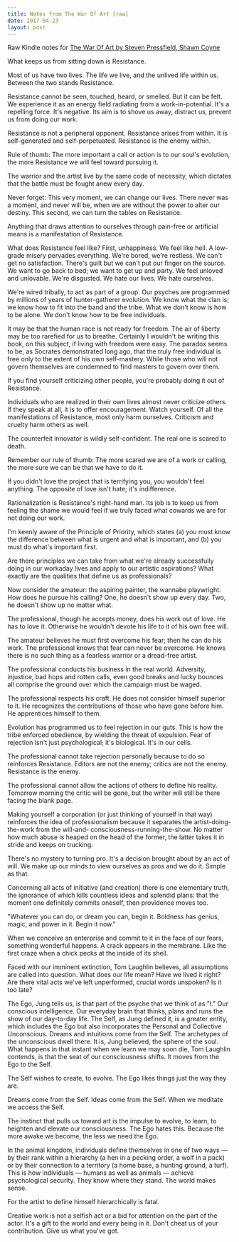 ```yaml
---
title: Notes from The War Of Art [raw]
date: 2017-04-23
layout: post
---
```

Raw Kindle notes for [The War Of Art by Steven Pressfield, Shawn Coyne](http://a.co/4IJLdQa)


What keeps us from sitting down is Resistance.  

Most of us have two lives. The life we live, and the unlived life within us. Between the two stands Resistance.  

Resistance cannot be seen, touched, heard, or smelled. But it can be felt. We experience it as an energy field radiating from a work-in-potential. It's a repelling force. It's negative. Its aim is to shove us away, distract us, prevent us from doing our work.  

Resistance is not a peripheral opponent. Resistance arises from within. It is self-generated and self-perpetuated. Resistance is the enemy within.  

Rule of thumb: The more important a call or action is to our soul's evolution, the more Resistance we will feel toward pursuing it.  

The warrior and the artist live by the same code of necessity, which dictates that the battle must be fought anew every day.  

Never forget: This very moment, we can change our lives. There never was a moment, and never will be, when we are without the power to alter our destiny. This second, we can turn the tables on Resistance.  

Anything that draws attention to ourselves through pain-free or artificial means is a manifestation of Resistance.  

What does Resistance feel like? First, unhappiness. We feel like hell. A low-grade misery pervades everything. We're bored, we're restless. We can't get no satisfaction. There's guilt but we can't put our finger on the source. We want to go back to bed; we want to get up and party. We feel unloved and unlovable. We're disgusted. We hate our lives. We hate ourselves.  

We're wired tribally, to act as part of a group. Our psyches are programmed by millions of years of hunter-gatherer evolution. We know what the clan is; we know how to fit into the band and the tribe. What we don't know is how to be alone. We don't know how to be free individuals.  

It may be that the human race is not ready for freedom. The air of liberty may be too rarefied for us to breathe. Certainly I wouldn't be writing this book, on this subject, if living with freedom were easy. The paradox seems to be, as Socrates demonstrated long ago, that the truly free individual is free only to the extent of his own self-mastery. While those who will not govern themselves are condemned to find masters to govern over them.  

If you find yourself criticizing other people, you're probably doing it out of Resistance.  

Individuals who are realized in their own lives almost never criticize others. If they speak at all, it is to offer encouragement. Watch yourself. Of all the manifestations of Resistance, most only harm ourselves. Criticism and cruelty harm others as well.  

The counterfeit innovator is wildly self-confident. The real one is scared to death.  

Remember our rule of thumb: The more scared we are of a work or calling, the more sure we can be that we have to do it.  

If you didn't love the project that is terrifying you, you wouldn't feel anything. The opposite of love isn't hate; it's indifference.  

Rationalization is Resistance's right-hand man. Its job is to keep us from feeling the shame we would feel if we truly faced what cowards we are for not doing our work.  

I'm keenly aware of the Principle of Priority, which states (a) you must know the difference between what is urgent and what is important, and (b) you must do what's important first.  

Are there principles we can take from what we're already successfully doing in our workaday lives and apply to our artistic aspirations? What exactly are the qualities that define us as professionals?  

Now consider the amateur: the aspiring painter, the wannabe playwright. How does he pursue his calling? One, he doesn't show up every day. Two, he doesn't show up no matter what.  

The professional, though he accepts money, does his work out of love. He has to love it. Otherwise he wouldn't devote his life to it of his own free will.  

The amateur believes he must first overcome his fear; then he can do his work. The professional knows that fear can never be overcome. He knows there is no such thing as a fearless warrior or a dread-free artist.  

The professional conducts his business in the real world. Adversity, injustice, bad hops and rotten calls, even good breaks and lucky bounces all comprise the ground over which the campaign must be waged.  

The professional respects his craft. He does not consider himself superior to it. He recognizes the contributions of those who have gone before him. He apprentices himself to them.  

Evolution has programmed us to feel rejection in our guts. This is how the tribe enforced obedience, by wielding the threat of expulsion. Fear of rejection isn't just psychological; it's biological. It's in our cells.  

The professional cannot take rejection personally because to do so reinforces Resistance. Editors are not the enemy; critics are not the enemy. Resistance is the enemy.  

The professional cannot allow the actions of others to define his reality. Tomorrow morning the critic will be gone, but the writer will still be there facing the blank page.  

Making yourself a corporation (or just thinking of yourself in that way) reinforces the idea of professionalism because it separates the artist-doing-the-work from the will-and- consciousness-running-the-show. No matter how much abuse is heaped on the head of the former, the latter takes it in stride and keeps on trucking.  

There's no mystery to turning pro. It's a decision brought about by an act of will. We make up our minds to view ourselves as pros and we do it. Simple as that.  

Concerning all acts of initiative (and creation) there is one elementary truth, the ignorance of which kills countless ideas and splendid plans: that the moment one definitely commits oneself, then providence moves too.  

"Whatever you can do, or dream you can, begin it. Boldness has genius, magic, and power in it. Begin it now."  

When we conceive an enterprise and commit to it in the face of our fears, something wonderful happens. A crack appears in the membrane. Like the first craze when a chick pecks at the inside of its shell.  

Faced with our imminent extinction, Tom Laughlin believes, all assumptions are called into question. What does our life mean? Have we lived it right? Are there vital acts we've left unperformed, crucial words unspoken? Is it too late?  

The Ego, Jung tells us, is that part of the psyche that we think of as "I." Our conscious intelligence. Our everyday brain that thinks, plans and runs the show of our day-to-day life. The Self, as Jung defined it, is a greater entity, which includes the Ego but also incorporates the Personal and Collective Unconscious. Dreams and intuitions come from the Self. The archetypes of the unconscious dwell there. It is, Jung believed, the sphere of the soul. What happens in that instant when we learn we may soon die, Tom Laughlin contends, is that the seat of our consciousness shifts. It moves from the Ego to the Self.  

The Self wishes to create, to evolve. The Ego likes things just the way they are.  

Dreams come from the Self. Ideas come from the Self. When we meditate we access the Self.  

The instinct that pulls us toward art is the impulse to evolve, to learn, to heighten and elevate our consciousness. The Ego hates this. Because the more awake we become, the less we need the Ego.  

In the animal kingdom, individuals define themselves in one of two ways — by their rank within a hierarchy (a hen in a pecking order, a wolf in a pack) or by their connection to a territory (a home base, a hunting ground, a turf). This is how individuals — humans as well as animals — achieve psychological security. They know where they stand. The world makes sense.  

For the artist to define himself hierarchically is fatal.  

Creative work is not a selfish act or a bid for attention on the part of the actor. It's a gift to the world and every being in it. Don't cheat us of your contribution. Give us what you've got.  

